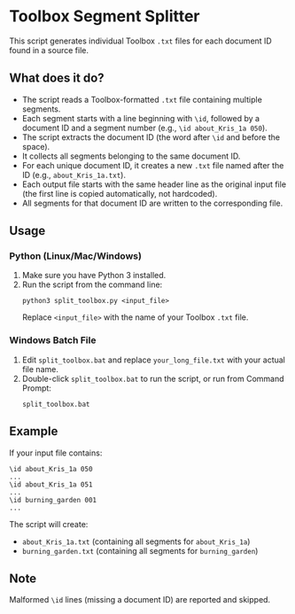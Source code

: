 # Toolbox Segment Splitter

This script generates individual Toolbox `.txt` files for each document ID found in a source file.

## What does it do?

- The script reads a Toolbox-formatted `.txt` file containing multiple segments.
- Each segment starts with a line beginning with `\id`, followed by a document ID and a segment number (e.g., `\id about_Kris_1a 050`).
- The script extracts the document ID (the word after `\id` and before the space).
- It collects all segments belonging to the same document ID.
- For each unique document ID, it creates a new `.txt` file named after the ID (e.g., `about_Kris_1a.txt`).
- Each output file starts with the same header line as the original input file (the first line is copied automatically, not hardcoded).
- All segments for that document ID are written to the corresponding file.

## Usage

### Python (Linux/Mac/Windows)

1. Make sure you have Python 3 installed.
2. Run the script from the command line:
   ```
   python3 split_toolbox.py <input_file>
   ```
   Replace `<input_file>` with the name of your Toolbox `.txt` file.

### Windows Batch File

1. Edit `split_toolbox.bat` and replace `your_long_file.txt` with your actual file name.
2. Double-click `split_toolbox.bat` to run the script, or run from Command Prompt:
   ```
   split_toolbox.bat
   ```

## Example

If your input file contains:
```
\id about_Kris_1a 050
...
\id about_Kris_1a 051
...
\id burning_garden 001
...
```
The script will create:
- `about_Kris_1a.txt` (containing all segments for `about_Kris_1a`)
- `burning_garden.txt` (containing all segments for `burning_garden`)

## Note

Malformed `\id` lines (missing a document ID) are reported and skipped.